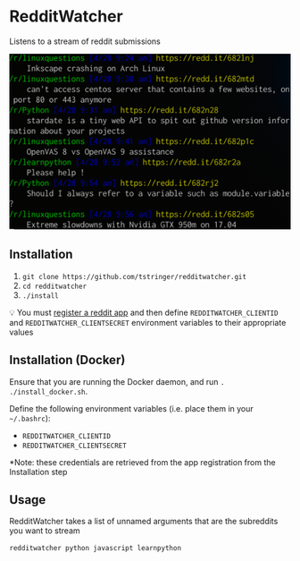 # RedditWatcher

Listens to a stream of reddit submissions

![screenshot](./screenshot.png)

## Installation

 1. `git clone https://github.com/tstringer/redditwatcher.git`
 2. `cd redditwatcher`
 3. `./install`

:bulb: You must [register a reddit app](https://www.reddit.com/prefs/apps/) and then define `REDDITWATCHER_CLIENTID` and `REDDITWATCHER_CLIENTSECRET` environment variables to their appropriate values

## Installation (Docker)

Ensure that you are running the Docker daemon, and run `. ./install_docker.sh`.

Define the following environment variables (i.e. place them in your `~/.bashrc`):

- `REDDITWATCHER_CLIENTID`
- `REDDITWATCHER_CLIENTSECRET`

*Note: these credentials are retrieved from the app registration from the Installation step

## Usage

RedditWatcher takes a list of unnamed arguments that are the subreddits you want to stream

```
redditwatcher python javascript learnpython
```
